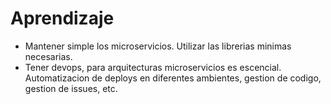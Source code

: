 # Aprendizaje

- Mantener simple los microservicios. Utilizar las librerias minimas necesarias.
- Tener devops, para arquitecturas microservicios es escencial. Automatizacion de deploys en diferentes ambientes, gestion de codigo, gestion de issues, etc.
